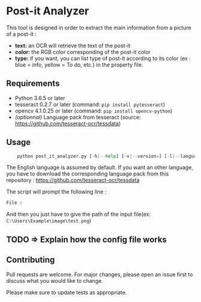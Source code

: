 # Post-it Analyzer

This tool is designed in order to extract the main information from a picture of a post-it :

* **text:** an OCR will retrieve the text of the post-it
* **color:** the RGB color corresponding of the post-it color
* **type:** if you want, you can list type of post-it according to its color (ex : blue = info, yellow = To do, etc.) in the property file.

## Requirements

* Python 3.6.5 or later
* tesseract 0.2.7 or later (command: `pip install pytesseract`)
* opencv 4.1.0.25 or later (command: `pip install opencv-python`)
* *(optionnal)* Language pack from tesseract (source: <https://github.com/tesseract-ocr/tessdata>)

## Usage

```python
    python post_it_analyzer.py [-h|--help] [-v|--version=] [-l|--language=] <language>
```

The English language is assumed by default. If you want an other language, you have to download the corresponding language pack from this repository :
<https://github.com/tesseract-ocr/tessdata>

The script will prompt the following line :

``` python
File :
```

And then you just have to give the path of the input file(ex: `C:\Users\Example\image\test.png`)

## TODO => Explain how the config file works

## Contributing

Pull requests are welcome. For major changes, please open an issue first to discuss what you would like to change.

Please make sure to update tests as appropriate.
